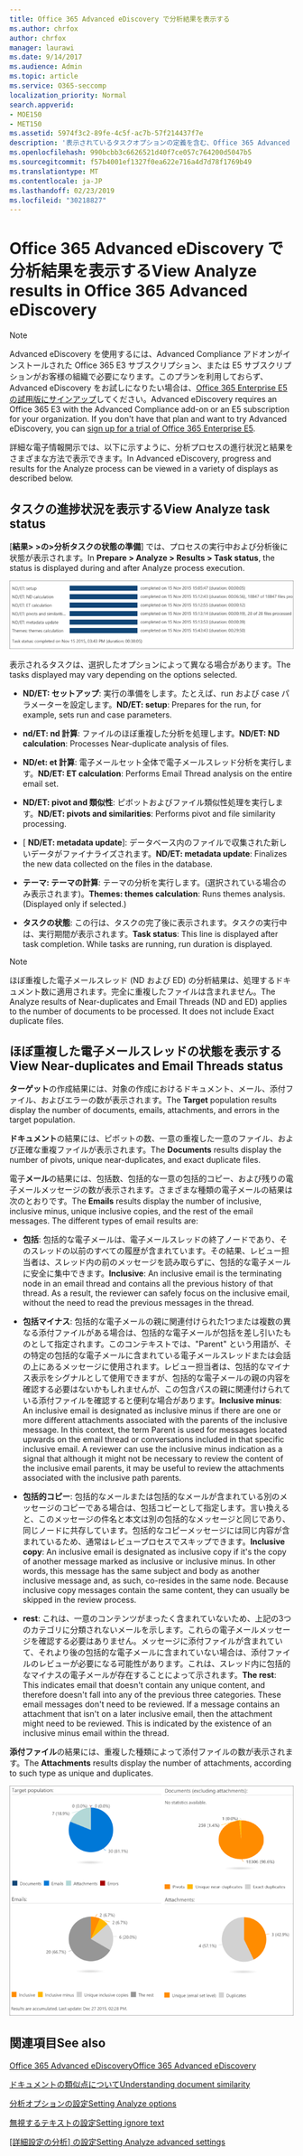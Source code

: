 ```yaml
---
title: Office 365 Advanced eDiscovery で分析結果を表示する
ms.author: chrfox
author: chrfox
manager: laurawi
ms.date: 9/14/2017
ms.audience: Admin
ms.topic: article
ms.service: O365-seccomp
localization_priority: Normal
search.appverid:
- MOE150
- MET150
ms.assetid: 5974f3c2-89fe-4c5f-ac7b-57f214437f7e
description: '表示されているタスクオプションの定義を含む、Office 365 Advanced eDiscovery の分析プロセスの結果を表示する場所について説明します。  '
ms.openlocfilehash: 990bcbb3c6626521d40f7ce057c764200d5047b5
ms.sourcegitcommit: f57b4001ef1327f0ea622e716a4d7d78f1769b49
ms.translationtype: MT
ms.contentlocale: ja-JP
ms.lasthandoff: 02/23/2019
ms.locfileid: "30218827"
---
```

# <a name="view-analyze-results-in-office-365-advanced-ediscovery"></a><span data-ttu-id="d815f-103">Office 365 Advanced eDiscovery で分析結果を表示する</span><span class="sxs-lookup"><span data-stu-id="d815f-103">View Analyze results in Office 365 Advanced eDiscovery</span></span>

> [!NOTE]
> <span data-ttu-id="d815f-p101">Advanced eDiscovery を使用するには、Advanced Compliance アドオンがインストールされた Office 365 E3 サブスクリプション、または E5 サブスクリプションがお客様の組織で必要になります。このプランを利用しておらず、Advanced eDiscovery をお試しになりたい場合は、[Office 365 Enterprise E5 の試用版にサインアップ](https://go.microsoft.com/fwlink/p/?LinkID=698279)してください。</span><span class="sxs-lookup"><span data-stu-id="d815f-p101">Advanced eDiscovery requires an Office 365 E3 with the Advanced Compliance add-on or an E5 subscription for your organization. If you don't have that plan and want to try Advanced eDiscovery, you can [sign up for a trial of Office 365 Enterprise E5](https://go.microsoft.com/fwlink/p/?LinkID=698279).</span></span> 
  
<span data-ttu-id="d815f-106">詳細な電子情報開示では、以下に示すように、分析プロセスの進行状況と結果をさまざまな方法で表示できます。</span><span class="sxs-lookup"><span data-stu-id="d815f-106">In Advanced eDiscovery, progress and results for the Analyze process can be viewed in a variety of displays as described below.</span></span>
  
## <a name="view-analyze-task-status"></a><span data-ttu-id="d815f-107">タスクの進捗状況を表示する</span><span class="sxs-lookup"><span data-stu-id="d815f-107">View Analyze task status</span></span>

<span data-ttu-id="d815f-108">[**結果\> \>の\>分析タスクの状態の準備**] では、プロセスの実行中および分析後に状態が表示されます。</span><span class="sxs-lookup"><span data-stu-id="d815f-108">In **Prepare \> Analyze \> Results \> Task status**, the status is displayed during and after Analyze process execution.</span></span> 
  
![タスクの進捗状況の分析](media/d0372978-ce08-4f4e-a1fc-aa918ae44364.png)
  
<span data-ttu-id="d815f-110">表示されるタスクは、選択したオプションによって異なる場合があります。</span><span class="sxs-lookup"><span data-stu-id="d815f-110">The tasks displayed may vary depending on the options selected.</span></span> 
  
- <span data-ttu-id="d815f-111">**ND/ET: セットアップ**: 実行の準備をします。たとえば、run および case パラメーターを設定します。</span><span class="sxs-lookup"><span data-stu-id="d815f-111">**ND/ET: setup**: Prepares for the run, for example, sets run and case parameters.</span></span>
    
- <span data-ttu-id="d815f-112">**nd/ET: nd 計算**: ファイルのほぼ重複した分析を処理します。</span><span class="sxs-lookup"><span data-stu-id="d815f-112">**ND/ET: ND calculation**: Processes Near-duplicate analysis of files.</span></span>
    
- <span data-ttu-id="d815f-113">**ND/et: et 計算**: 電子メールセット全体で電子メールスレッド分析を実行します。</span><span class="sxs-lookup"><span data-stu-id="d815f-113">**ND/ET: ET calculation**: Performs Email Thread analysis on the entire email set.</span></span>
    
- <span data-ttu-id="d815f-114">**ND/ET: pivot and 類似性**: ピボットおよびファイル類似性処理を実行します。</span><span class="sxs-lookup"><span data-stu-id="d815f-114">**ND/ET: pivots and similarities**: Performs pivot and file similarity processing.</span></span>
    
- <span data-ttu-id="d815f-115">[ **ND/ET: metadata update**]: データベース内のファイルで収集された新しいデータがファイナライズされます。</span><span class="sxs-lookup"><span data-stu-id="d815f-115">**ND/ET: metadata update**: Finalizes the new data collected on the files in the database.</span></span>
    
- <span data-ttu-id="d815f-p102">**テーマ: テーマの計算**: テーマの分析を実行します。(選択されている場合のみ表示されます)。</span><span class="sxs-lookup"><span data-stu-id="d815f-p102">**Themes: themes calculation**: Runs themes analysis. (Displayed only if selected.)</span></span>
    
- <span data-ttu-id="d815f-p103">**タスクの状態**: この行は、タスクの完了後に表示されます。タスクの実行中は、実行期間が表示されます。</span><span class="sxs-lookup"><span data-stu-id="d815f-p103">**Task status**: This line is displayed after task completion. While tasks are running, run duration is displayed.</span></span>
    
> [!NOTE]
> <span data-ttu-id="d815f-p104">ほぼ重複した電子メールスレッド (ND および ED) の分析結果は、処理するドキュメント数に適用されます。完全に重複したファイルは含まれません。</span><span class="sxs-lookup"><span data-stu-id="d815f-p104">The Analyze results of Near-duplicates and Email Threads (ND and ED) applies to the number of documents to be processed. It does not include Exact duplicate files.</span></span> 
  
## <a name="view-near-duplicates-and-email-threads-status"></a><span data-ttu-id="d815f-122">ほぼ重複した電子メールスレッドの状態を表示する</span><span class="sxs-lookup"><span data-stu-id="d815f-122">View Near-duplicates and Email Threads status</span></span>

<span data-ttu-id="d815f-123">**ターゲット**の作成結果には、対象の作成におけるドキュメント、メール、添付ファイル、およびエラーの数が表示されます。</span><span class="sxs-lookup"><span data-stu-id="d815f-123">The **Target** population results display the number of documents, emails, attachments, and errors in the target population.</span></span> 
  
<span data-ttu-id="d815f-124">**ドキュメント**の結果には、ピボットの数、一意の重複した一意のファイル、および正確な重複ファイルが表示されます。</span><span class="sxs-lookup"><span data-stu-id="d815f-124">The **Documents** results display the number of pivots, unique near-duplicates, and exact duplicate files.</span></span> 
  
<span data-ttu-id="d815f-p105">電子**メール**の結果には、包括数、包括的な一意の包括的コピー、および残りの電子メールメッセージの数が表示されます。さまざまな種類の電子メールの結果は次のとおりです。</span><span class="sxs-lookup"><span data-stu-id="d815f-p105">The **Emails** results display the number of inclusive, inclusive minus, unique inclusive copies, and the rest of the email messages. The different types of email results are:</span></span> 
  
- <span data-ttu-id="d815f-p106">**包括**: 包括的な電子メールは、電子メールスレッドの終了ノードであり、そのスレッドの以前のすべての履歴が含まれています。その結果、レビュー担当者は、スレッド内の前のメッセージを読み取らずに、包括的な電子メールに安全に集中できます。</span><span class="sxs-lookup"><span data-stu-id="d815f-p106">**Inclusive**: An inclusive email is the terminating node in an email thread and contains all the previous history of that thread. As a result, the reviewer can safely focus on the inclusive email, without the need to read the previous messages in the thread.</span></span> 
    
- <span data-ttu-id="d815f-p107">**包括マイナス**: 包括的な電子メールの親に関連付けられた1つまたは複数の異なる添付ファイルがある場合は、包括的な電子メールが包括を差し引いたものとして指定されます。このコンテキストでは、"Parent" という用語が、その特定の包括的な電子メールに含まれている電子メールスレッドまたは会話の上にあるメッセージに使用されます。レビュー担当者は、包括的なマイナス表示をシグナルとして使用できますが、包括的な電子メールの親の内容を確認する必要はないかもしれませんが、この包含パスの親に関連付けられている添付ファイルを確認すると便利な場合があります。</span><span class="sxs-lookup"><span data-stu-id="d815f-p107">**Inclusive minus**: An inclusive email is designated as inclusive minus if there are one or more different attachments associated with the parents of the inclusive message. In this context, the term Parent is used for messages located upwards on the email thread or conversations included in that specific inclusive email. A reviewer can use the inclusive minus indication as a signal that although it might not be necessary to review the content of the inclusive email parents, it may be useful to review the attachments associated with the inclusive path parents.</span></span> 
    
- <span data-ttu-id="d815f-p108">**包括的コピー**: 包括的なメールまたは包括的なメールが含まれている別のメッセージのコピーである場合は、包括コピーとして指定します。言い換えると、このメッセージの件名と本文は別の包括的なメッセージと同じであり、同じノードに共存しています。包括的なコピーメッセージには同じ内容が含まれているため、通常はレビュープロセスでスキップできます。</span><span class="sxs-lookup"><span data-stu-id="d815f-p108">**Inclusive copy**: An inclusive email is designated as inclusive copy if it's the copy of another message marked as inclusive or inclusive minus. In other words, this message has the same subject and body as another inclusive message and, as such, co-resides in the same node. Because inclusive copy messages contain the same content, they can usually be skipped in the review process.</span></span> 
    
- <span data-ttu-id="d815f-p109">**rest**: これは、一意のコンテンツがまったく含まれていないため、上記の3つのカテゴリに分類されないメールを示します。これらの電子メールメッセージを確認する必要はありません。メッセージに添付ファイルが含まれていて、それより後の包括的な電子メールに含まれていない場合は、添付ファイルのレビューが必要になる可能性があります。これは、スレッド内に包括的なマイナスの電子メールが存在することによって示されます。</span><span class="sxs-lookup"><span data-stu-id="d815f-p109">**The rest**: This indicates email that doesn't contain any unique content, and therefore doesn't fall into any of the previous three categories. These email messages don't need to be reviewed. If a message contains an attachment that isn't on a later inclusive email, then the attachment might need to be reviewed. This is indicated by the existence of an inclusive minus email within the thread.</span></span>
    
<span data-ttu-id="d815f-139">**添付ファイル**の結果には、重複した種類によって添付ファイルの数が表示されます。</span><span class="sxs-lookup"><span data-stu-id="d815f-139">The **Attachments** results display the number of attachments, according to such type as unique and duplicates.</span></span> 
  
![類似および電子メールのスレッド](media/54491303-0ee3-4739-b42e-d1ee486842fd.png)
  
## <a name="see-also"></a><span data-ttu-id="d815f-141">関連項目</span><span class="sxs-lookup"><span data-stu-id="d815f-141">See also</span></span>

[<span data-ttu-id="d815f-142">Office 365 Advanced eDiscovery</span><span class="sxs-lookup"><span data-stu-id="d815f-142">Office 365 Advanced eDiscovery</span></span>](office-365-advanced-ediscovery.md)
  
[<span data-ttu-id="d815f-143">ドキュメントの類似点について</span><span class="sxs-lookup"><span data-stu-id="d815f-143">Understanding document similarity</span></span>](understand-document-similarity-in-advanced-ediscovery.md)
  
[<span data-ttu-id="d815f-144">分析オプションの設定</span><span class="sxs-lookup"><span data-stu-id="d815f-144">Setting Analyze options</span></span>](set-analyze-options-in-advanced-ediscovery.md)
  
[<span data-ttu-id="d815f-145">無視するテキストの設定</span><span class="sxs-lookup"><span data-stu-id="d815f-145">Setting ignore text</span></span>](set-ignore-text-in-advanced-ediscovery.md)
  
<span data-ttu-id="d815f-146">[[詳細設定の分析] の設定](view-analyze-results-in-advanced-ediscovery.md)</span><span class="sxs-lookup"><span data-stu-id="d815f-146">[Setting Analyze advanced settings](view-analyze-results-in-advanced-ediscovery.md)</span></span>

